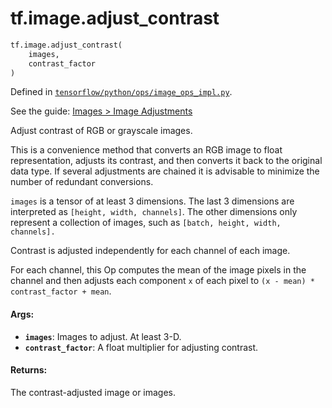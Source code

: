 <div itemscope itemtype="http://developers.google.com/ReferenceObject">
<meta itemprop="name" content="tf.image.adjust_contrast" />
<meta itemprop="path" content="Stable" />
</div>

# tf.image.adjust_contrast

``` python
tf.image.adjust_contrast(
    images,
    contrast_factor
)
```



Defined in [`tensorflow/python/ops/image_ops_impl.py`](https://www.tensorflow.org/code/tensorflow/python/ops/image_ops_impl.py).

See the guide: [Images > Image Adjustments](../../../../api_guides/python/image.md#Image_Adjustments)

Adjust contrast of RGB or grayscale images.

This is a convenience method that converts an RGB image to float
representation, adjusts its contrast, and then converts it back to the
original data type. If several adjustments are chained it is advisable to
minimize the number of redundant conversions.

`images` is a tensor of at least 3 dimensions.  The last 3 dimensions are
interpreted as `[height, width, channels]`.  The other dimensions only
represent a collection of images, such as `[batch, height, width, channels].`

Contrast is adjusted independently for each channel of each image.

For each channel, this Op computes the mean of the image pixels in the
channel and then adjusts each component `x` of each pixel to
`(x - mean) * contrast_factor + mean`.

#### Args:

* <b>`images`</b>: Images to adjust.  At least 3-D.
* <b>`contrast_factor`</b>: A float multiplier for adjusting contrast.


#### Returns:

The contrast-adjusted image or images.